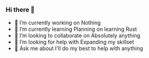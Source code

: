 ### Hi there 👋

- 🔭 I’m currently working on Nothing
- 🌱 I’m currently learning Planning on learning Rust
- 👯 I’m looking to collaborate on Absolutely anything
- 🤔 I’m looking for help with Expanding my skillset
- 💬 Ask me about I'll do my best to help with anything

